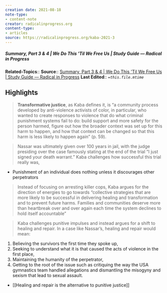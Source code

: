 ```yaml
---
creation date: 2021-08-18
note-type:
- content-note
creator: radicalinprogress.org
content-type: 
- articles
source: https://radicalinprogress.org/kaba-2021-3
---
```

##### Summary, Part 3 & 4 | We Do This 'Til We Free Us | Study Guide — Radical in Progress
**Related-Topics**:: 
**Source**:: [Summary, Part 3 & 4 | We Do This 'Til We Free Us | Study Guide — Radical in Progress](https://radicalinprogress.org/kaba-2021-3)
**Last Edited**:: *`=this.file.mtime`*

## Highlights

> **Transformative justice**, as Kaba defines it, is “a community process developed by anti-violence activists of color, in particular, who wanted to create responses to violence that do what criminal punishment systems fail to do: build support and more safety for the person harmed, figure out how the broader context was set up for this harm to happen, and how that context can be changed so that this harm is less likely to happen again” (p. 59).



> Nassar was ultimately given over 100 years in jail, with the judge presiding over the case famously stating at the end of the trial “I just signed your death warrant.” Kaba challenges how successful this trial really was,

- Punishment of an individual does nothing unless it discourages other perpetrators


> Instead of focusing on arresting killer cops, Kaba argues for the direction of energies to go towards “collective strategies that are more likely to be successful in delivering healing and transformation and to prevent future harms. Families and communities deserve more than heartbreak over and over again each time the system declines to hold itself accountable”



> Kaba challenges punitive impulses and instead argues for a shift to healing and repair. In a case like Nassar’s, healing and repair would mean:
 1. Believing the survivors the first time they spoke up,
 2. Seeking to understand what it is that caused the acts of violence in the first place,
 3. Maintaining the humanity of the perpetrator,
 4. Getting to the root of the issue such as critiquing the way the USA gymnastics team handled allegations and dismantling the misogyny and sexism that lead to sexual assault.

- [[Healing and repair is the alternative to punitive justice]]


